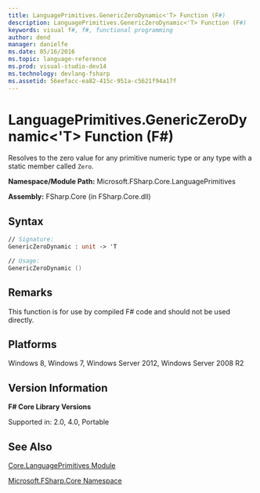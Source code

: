```yaml
---
title: LanguagePrimitives.GenericZeroDynamic<'T> Function (F#)
description: LanguagePrimitives.GenericZeroDynamic<'T> Function (F#)
keywords: visual f#, f#, functional programming
author: dend
manager: danielfe
ms.date: 05/16/2016
ms.topic: language-reference
ms.prod: visual-studio-dev14
ms.technology: devlang-fsharp
ms.assetid: 56eefacc-ea82-415c-951a-c5621f94a17f 
---
```


# LanguagePrimitives.GenericZeroDynamic<'T> Function (F#)

Resolves to the zero value for any primitive numeric type or any type with a static member called `Zero`.

**Namespace/Module Path:** Microsoft.FSharp.Core.LanguagePrimitives

**Assembly:** FSharp.Core (in FSharp.Core.dll)


## Syntax

```fsharp
// Signature:
GenericZeroDynamic : unit -> 'T

// Usage:
GenericZeroDynamic ()
```

## Remarks
This function is for use by compiled F# code and should not be used directly.


## Platforms
Windows 8, Windows 7, Windows Server 2012, Windows Server 2008 R2


## Version Information
**F# Core Library Versions**

Supported in: 2.0, 4.0, Portable

## See Also
[Core.LanguagePrimitives Module](Core.LanguagePrimitives-Module-%5BFSharp%5D.md)

[Microsoft.FSharp.Core Namespace](Microsoft.FSharp.Core-Namespace-%5BFSharp%5D.md)